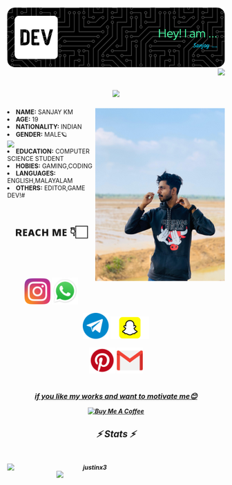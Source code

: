 ![Header](./github-header-image.png)
<img align="right" src="https://visitor-badge.laobi.icu/badge?page_id=zumrudu-anka.justinx3">


<h1 align="center">
<img src="https://readme-typing-svg.herokuapp.com/?lines=Hello,+guys!+👋;I+am+sanjay....;Welcome+to+my+repo!&center=true&size=30">
  </a>
</h1>

 

<div align="center">
<img src="https://github.com/spysanju/spysanju/blob/main/images/IMG-20231207-WA0133.jpg" height="400" width="300" align="right">
  </div>
<li>
 <b>NAME:</b> SANJAY KM</li>
<li>
<b>AGE:</b> 19
</li>
<li>
<b>NATIONALITY:</b> INDIAN
</li>
<li>
<b>GENDER:</b> MALE🪐
</li>
<img src="https://paradox.ba/paradox/wp-content/uploads/2019/10/4paradox-animation-min.gif" width="200" align="left">
<li>
<b>EDUCATION:</b> COMPUTER SCIENCE STUDENT 
</li>
<li>
<b>HOBIES:</b> GAMING,CODING
</li>
<li>
<b>LANGUAGES:</b> ENGLISH,MALAYALAM
</li>
<li>
<b>OTHERS:</b> EDITOR,GAME DEV!#
</li>

<br>



<h1 align="center"><b>ʀᴇᴀᴄʜ ᴍᴇ 👇🏻</b></h1>
<br><br><br>
<h5 align="center">
 <code><a href="https://www.instagram.com/itss.sanju_/" title="Instagram Profile"><img width="60" src="images/instagram.svg"></a></code>
<code><a href="http://api.whatsapp.com/send?phone=918606312805&text=Hi%20Sanjay" title="whatsapp"><img width="60" src="images/wa.png"></a></code>
<br>
<br>
<code><a href="http://t.me/Sxnju_sxnju" title="telegram"><img width="60" src="images/tg.png"></a></code>          
<code><a href="https://www.snapchat.com/add/s_sanjus8104?share_id=Vbex_QFppaw&locale=en-IN" title="snapchat"><img width="90" src="images/sc.png"></a></code>
<br>
<br>
<code><a href="https://pin.it/0sanjaysanjus0" title="pintrest"><img width="60" src="images/pt.png"></a></code>          
<code><a href="spysanju2004@gmail.com" title="gmail"><img width="60" src="images/gm.png"></a></code>
<br>
<br>

<div align="center">
<h3><b><u>if you like my works and want to motivate me😊</u></b></h3>
<a href="https://www.buymeacoffee.com/devjustin1P" target="_blank"><img src="https://cdn.buymeacoffee.com/buttons/v2/default-yellow.png" alt="Buy Me A Coffee" height="60px" width="217px" ></a>

<h2 align="center">⚡ Stats ⚡</h2>
<br>
<p align="center">
  <div align=center>
    <a href="https://github.com/denvercoder1/github-readme-streak-stats" title="Go to Source">
      <img align="left" width=390 src="https://github-readme-streak-stats.herokuapp.com/?user=spysanju&theme=react&border=61dafb&hide_border=true" alt="justinx3" />
    </a>
    <a href="https://github.com/anuraghazra/github-readme-stats" title="Go to Source">
      <img align="right" width=390 src="https://github-readme-stats.vercel.app/api?username=spysanju&show_icons=true&theme=react&border_color=61dafb&hide_border=true" />
    </a>
  </div>
  <br><br><br><br><br><br><br><br><br>
</p>
